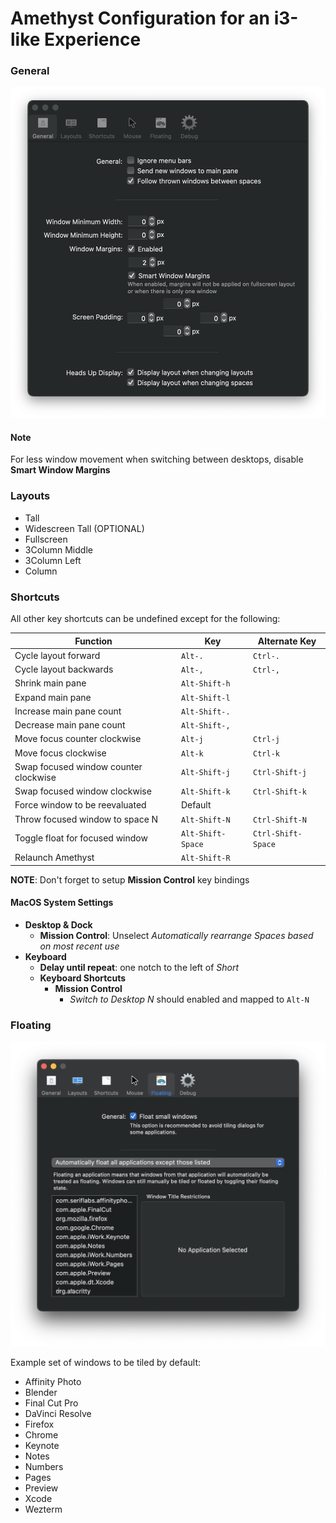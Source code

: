 # Amethyst Configuration for an i3-like Experience

### General
![General Settings](amethyst_general.png)
#### Note
For less window movement when switching between desktops, disable **Smart Window Margins**

### Layouts
 * Tall
 * Widescreen Tall (OPTIONAL)
 * Fullscreen
 * 3Column Middle
 * 3Column Left
 * Column

### Shortcuts
All other key shortcuts can be undefined except for the following:

| Function | Key | Alternate Key
| ----- | ----- | ----- |
| Cycle layout forward | `Alt-.` | `Ctrl-.` |
| Cycle layout backwards | `Alt-,` | `Ctrl-,` |
| Shrink main pane | `Alt-Shift-h` | |
| Expand main pane | `Alt-Shift-l` | |
| Increase main pane count | `Alt-Shift-.` | |
| Decrease main pane count | `Alt-Shift-,` | |
| Move focus counter clockwise | `Alt-j` | `Ctrl-j` |
| Move focus clockwise | `Alt-k` | `Ctrl-k` |
| Swap focused window counter clockwise | `Alt-Shift-j` | `Ctrl-Shift-j` |
| Swap focused window clockwise | `Alt-Shift-k` | `Ctrl-Shift-k` |
| Force window to be reevaluated | Default | |
| Throw focused window to space N | `Alt-Shift-N` | `Ctrl-Shift-N` |
| Toggle float for focused window | `Alt-Shift-Space` | `Ctrl-Shift-Space` |
| Relaunch Amethyst | `Alt-Shift-R` | |

**NOTE**: Don't forget to setup **Mission Control** key bindings

#### MacOS System Settings
 * **Desktop & Dock**
   * **Mission Control**: Unselect _Automatically rearrange Spaces based on most recent use_
 * **Keyboard**
   * **Delay until repeat**: one notch to the left of _Short_
   * **Keyboard Shortcuts**
     * **Mission Control**
       * _Switch to Desktop N_ should enabled and mapped to `Alt-N`
  
### Floating
![Floating Settings](amethyst_floating.png)

Example set of windows to be tiled by default:
 * Affinity Photo
 * Blender
 * Final Cut Pro
 * DaVinci Resolve
 * Firefox
 * Chrome
 * Keynote
 * Notes
 * Numbers
 * Pages
 * Preview
 * Xcode
 * Wezterm
